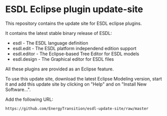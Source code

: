 # ESDL Eclipse plugin update-site

This repository contains the update site for ESDL eclipse plugins.

It contains the latest stable binary release of ESDL:
- esdl    -      The ESDL language definition
- esdl.edit  -   The ESDL platform independend edition support 
- esdl.editor  - The Eclipse-based Tree Editor for ESDL models
- esdl.design  - The Graphical editor for ESDL files

All these plugins are provided as an Eclipse feature.

To use this update site, download the latest Eclipse Modeling version, start it and add this update site by clicking on "Help" and on "Install New Software...". 

Add the following URL:

```https://github.com/EnergyTransition/esdl-update-site/raw/master```

